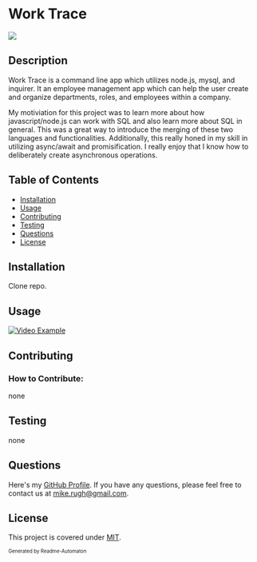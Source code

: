 # Work Trace
![](https://img.shields.io/badge/License-MIT-green)

## Description

Work Trace is a command line app which utilizes node.js, mysql, and inquirer. It an employee management app which can help the user create and organize departments, roles, and employees within a company.

My motiviation for this project was to learn more about how javascript/node.js can work with SQL and also learn more about SQL in general. This was a great way to introduce the merging of these two languages and functionalities. Additionally, this really honed in my skill in utilizing async/await and promisification. I really enjoy that I know how to deliberately create asynchronous operations.

## Table of Contents
- [Installation](#Installation)
- [Usage](#Usage)
- [Contributing](#Contributing)
- [Testing](#Testing)
- [Questions](#Questions)
- [License](#License)

## Installation

Clone repo.

## Usage


[![Video Example](https://img.youtube.com/vi/rktACT-Wjis/0.jpg)](https://youtu.be/rktACT-Wjis)

## Contributing
### How to Contribute:

none

## Testing

none

## Questions

Here's my [GitHub Profile](https://github.com/DA-Mike/).
If you have any questions, please feel free to contact us at mike.rugh@gmail.com.

## License

This project is covered under [MIT](https://choosealicense.com/licenses/mit/).


<sup><sub>Generated by Readme-Automaton</sub></sup>
